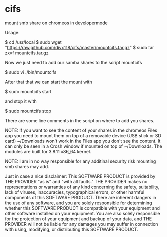 cifs
====

mount smb share on chromeos in developermode

Usage:

$ cd /usr/local
$ sudo wget "https://raw.github.com/divx118/cifs/master/mountcifs.tar.gz"
$ sudo tar zxvf mountcifs.tar.gz

Now we just need to add our samba shares to the script mountcifs

$ sudo vi ./bin/mountcifs

After that that we can start the mount with

$ sudo mountcifs start

and stop it with

$ sudo mountcifs stop

There are some line comments in the script on where to add you shares. 

NOTE: If you want to see the content of your shares in the chromeos Files app you need to
mount them on top of a removable device (USB stick or SD card) ~/Downloads won't work
in the Files app you don't see the content. It can only be seen in a Crosh window if 
mounted on top of ~/Downloads.
The modules are built for 3.8.11 x86_64 kernel. 


NOTE: I am in no way responsible for any additinal security risk mounting smb shares may add.

Just in case a nice disclaimer:
This SOFTWARE PRODUCT is provided by THE PROVIDER "as is" and "with all faults." 
THE PROVIDER makes no representations or warranties of any kind concerning the safety, 
suitability, lack of viruses, inaccuracies, typographical errors, or other harmful 
components of this SOFTWARE PRODUCT. There are inherent dangers in the use of any 
software, and you are solely responsible for determining whether this SOFTWARE PRODUCT 
is compatible with your equipment and other software installed on your equipment. 
You are also solely responsible for the protection of your equipment and backup 
of your data, and THE PROVIDER will not be liable for any damages you may suffer 
in connection with using, modifying, or distributing this SOFTWARE PRODUCT.
